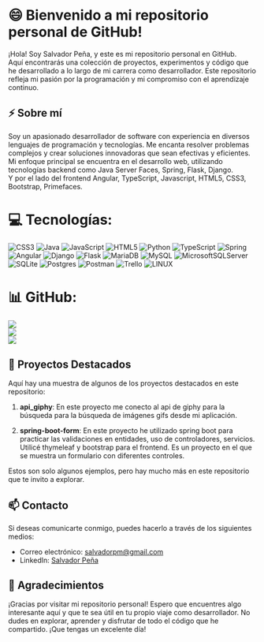 <!--
**salvadormenjivar/salvadormenjivar** is a ✨ _special_ ✨ repository because its `README.md` (this file) appears on your GitHub profile.

Here are some ideas to get you started:

- 🔭 I’m currently working on ...
- 🌱 I’m currently learning ...
- 👯 I’m looking to collaborate on ...
- 🤔 I’m looking for help with ...
- 💬 Ask me about ...
- 📫 How to reach me: ...
- 😄 Pronouns: ...
- ⚡ Fun fact: ...
-->

# 😄 Bienvenido a mi repositorio personal de GitHub!

¡Hola! Soy Salvador Peña, y este es mi repositorio personal en GitHub.  
Aquí encontrarás una colección de proyectos, experimentos y código que he desarrollado a lo largo de mi carrera como desarrollador. 
Este repositorio refleja mi pasión por la programación y mi compromiso con el aprendizaje continuo.

## ⚡ Sobre mí

Soy un apasionado desarrollador de software con experiencia en diversos lenguajes de programación y tecnologías. 
Me encanta resolver problemas complejos y crear soluciones innovadoras que sean efectivas y eficientes. 
Mi enfoque principal se encuentra en el desarrollo web, utilizando tecnologías backend como Java Server Faces, Spring, Flask, Django.  
Y por el lado del frontend Angular, TypeScript, Javascript, HTML5, CSS3, Bootstrap, Primefaces.


# 💻 Tecnologías:
![CSS3](https://img.shields.io/badge/css3-%231572B6.svg?style=for-the-badge&logo=css3&logoColor=white) ![Java](https://img.shields.io/badge/java-%23ED8B00.svg?style=for-the-badge&logo=java&logoColor=white) ![JavaScript](https://img.shields.io/badge/javascript-%23323330.svg?style=for-the-badge&logo=javascript&logoColor=%23F7DF1E) ![HTML5](https://img.shields.io/badge/html5-%23E34F26.svg?style=for-the-badge&logo=html5&logoColor=white) ![Python](https://img.shields.io/badge/python-3670A0?style=for-the-badge&logo=python&logoColor=ffdd54) ![TypeScript](https://img.shields.io/badge/typescript-%23007ACC.svg?style=for-the-badge&logo=typescript&logoColor=white) ![Spring](https://img.shields.io/badge/spring-%236DB33F.svg?style=for-the-badge&logo=spring&logoColor=white) ![Angular](https://img.shields.io/badge/angular-%23DD0031.svg?style=for-the-badge&logo=angular&logoColor=white) ![Django](https://img.shields.io/badge/django-%23092E20.svg?style=for-the-badge&logo=django&logoColor=white) ![Flask](https://img.shields.io/badge/flask-%23000.svg?style=for-the-badge&logo=flask&logoColor=white) ![MariaDB](https://img.shields.io/badge/MariaDB-003545?style=for-the-badge&logo=mariadb&logoColor=white) ![MySQL](https://img.shields.io/badge/mysql-%2300f.svg?style=for-the-badge&logo=mysql&logoColor=white) ![MicrosoftSQLServer](https://img.shields.io/badge/Microsoft%20SQL%20Sever-CC2927?style=for-the-badge&logo=microsoft%20sql%20server&logoColor=white) ![SQLite](https://img.shields.io/badge/sqlite-%2307405e.svg?style=for-the-badge&logo=sqlite&logoColor=white) ![Postgres](https://img.shields.io/badge/postgres-%23316192.svg?style=for-the-badge&logo=postgresql&logoColor=white) ![Postman](https://img.shields.io/badge/Postman-FF6C37?style=for-the-badge&logo=postman&logoColor=white) ![Trello](https://img.shields.io/badge/Trello-%23026AA7.svg?style=for-the-badge&logo=Trello&logoColor=white) ![LINUX](https://img.shields.io/badge/Linux-FCC624?style=for-the-badge&logo=linux&logoColor=black)
# 📊 GitHub:
![](https://github-readme-stats.vercel.app/api?username=salvadormenjivar&theme=nightowl&hide_border=false&include_all_commits=false&count_private=false)<br/>
![](https://github-readme-streak-stats.herokuapp.com/?user=salvadormenjivar&theme=nightowl&hide_border=false)<br/>
![](https://github-readme-stats.vercel.app/api/top-langs/?username=salvadormenjivar&theme=nightowl&hide_border=false&include_all_commits=false&count_private=false&layout=compact)

## 🌱 Proyectos Destacados

Aquí hay una muestra de algunos de los proyectos destacados en este repositorio:

1. **api_giphy**: En este proyecto me conecto al api de giphy para la búsqueda para la búsqueda de imágenes gifs desde mi aplicación.

2. **spring-boot-form**: En este proyecto he utilizado spring boot para practicar las validaciones en entidades, uso de controladores, servicios. Utilicé thymeleaf y bootstrap para el frontend. Es un proyecto en el que se muestra un formulario con diferentes controles.

Estos son solo algunos ejemplos, pero hay mucho más en este repositorio que te invito a explorar.

## 📫 Contacto

Si deseas comunicarte conmigo, puedes hacerlo a través de los siguientes medios:

- Correo electrónico: [salvadorpm@gmail.com](mailto:salvadorpm@gmail.com)
- LinkedIn: [Salvador Peña](https://www.linkedin.com/in/salvadormenjivar/)


## 🔭 Agradecimientos

¡Gracias por visitar mi repositorio personal! Espero que encuentres algo interesante aquí y que te sea útil en tu propio viaje como desarrollador. No dudes en explorar, aprender y disfrutar de todo el código que he compartido. ¡Que tengas un excelente día!
